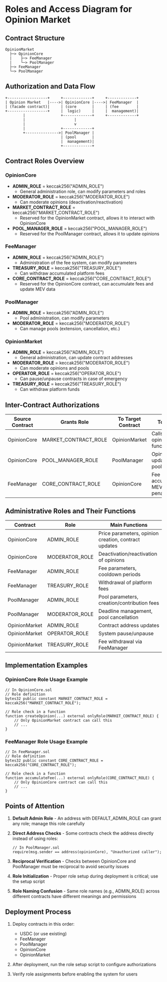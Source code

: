 # Roles and Access Diagram for Opinion Market

## Contract Structure
```
OpinionMarket
  ├─> OpinionCore
  |    ├─> FeeManager
  |    └─> PoolManager
  ├─> FeeManager
  └─> PoolManager
```

## Authorization and Data Flow
```
+------------------+     +-------------+     +-------------+
| Opinion Market   |---->| OpinionCore |---->| FeeManager  |
| (facade contract)|     | (core       |     | (fee        |
+------------------+     |  logic)     |     |  management)|
        |                +-------------+     +-------------+
        |                      |
        |                      v
        |                +-------------+
        +--------------->| PoolManager |
                         | (pool       |
                         |  management)|
                         +-------------+
```

## Contract Roles Overview

### OpinionCore
- **ADMIN_ROLE** = keccak256("ADMIN_ROLE")
  - General administration role, can modify parameters and roles
- **MODERATOR_ROLE** = keccak256("MODERATOR_ROLE")
  - Can moderate opinions (deactivation/reactivation)
- **MARKET_CONTRACT_ROLE** = keccak256("MARKET_CONTRACT_ROLE")
  - Reserved for the OpinionMarket contract, allows it to interact with OpinionCore
- **POOL_MANAGER_ROLE** = keccak256("POOL_MANAGER_ROLE")
  - Reserved for the PoolManager contract, allows it to update opinions

### FeeManager
- **ADMIN_ROLE** = keccak256("ADMIN_ROLE")
  - Administration of the fee system, can modify parameters
- **TREASURY_ROLE** = keccak256("TREASURY_ROLE")
  - Can withdraw accumulated platform fees
- **CORE_CONTRACT_ROLE** = keccak256("CORE_CONTRACT_ROLE")
  - Reserved for the OpinionCore contract, can accumulate fees and update MEV data

### PoolManager
- **ADMIN_ROLE** = keccak256("ADMIN_ROLE")
  - Pool administration, can modify parameters
- **MODERATOR_ROLE** = keccak256("MODERATOR_ROLE")
  - Can manage pools (extension, cancellation, etc.)

### OpinionMarket
- **ADMIN_ROLE** = keccak256("ADMIN_ROLE")
  - General administration, can update contract addresses
- **MODERATOR_ROLE** = keccak256("MODERATOR_ROLE")
  - Can moderate opinions and pools
- **OPERATOR_ROLE** = keccak256("OPERATOR_ROLE")
  - Can pause/unpause contracts in case of emergency
- **TREASURY_ROLE** = keccak256("TREASURY_ROLE")
  - Can withdraw platform funds

## Inter-Contract Authorizations

| Source Contract | Grants Role | To Target Contract | To Allow |
|----------------|--------------|----------------|----------------|
| OpinionCore | MARKET_CONTRACT_ROLE | OpinionMarket | Calls to opinion functions |
| OpinionCore | POOL_MANAGER_ROLE | PoolManager | Opinion updates by pools |
| FeeManager | CORE_CONTRACT_ROLE | OpinionCore | Fee accumulation, MEV penalties |

## Administrative Roles and Their Functions

| Contract | Role | Main Functions |
|---------|------|----------------------|
| OpinionCore | ADMIN_ROLE | Price parameters, opinion creation, contract updates |
| OpinionCore | MODERATOR_ROLE | Deactivation/reactivation of opinions |
| FeeManager | ADMIN_ROLE | Fee parameters, cooldown periods |
| FeeManager | TREASURY_ROLE | Withdrawal of platform fees |
| PoolManager | ADMIN_ROLE | Pool parameters, creation/contribution fees |
| PoolManager | MODERATOR_ROLE | Deadline management, pool cancellation |
| OpinionMarket | ADMIN_ROLE | Contract address updates |
| OpinionMarket | OPERATOR_ROLE | System pause/unpause |
| OpinionMarket | TREASURY_ROLE | Fee withdrawal via FeeManager |

## Implementation Examples

### OpinionCore Role Usage Example

```solidity
// In OpinionCore.sol
// Role definition
bytes32 public constant MARKET_CONTRACT_ROLE = keccak256("MARKET_CONTRACT_ROLE");

// Role check in a function
function createOpinion(...) external onlyRole(MARKET_CONTRACT_ROLE) {
    // Only OpinionMarket contract can call this
    // ...
}
```

### FeeManager Role Usage Example

```solidity
// In FeeManager.sol
// Role definition
bytes32 public constant CORE_CONTRACT_ROLE = keccak256("CORE_CONTRACT_ROLE");

// Role check in a function
function accumulateFee(...) external onlyRole(CORE_CONTRACT_ROLE) {
    // Only OpinionCore contract can call this
    // ...
}
```

## Points of Attention

1. **Default Admin Role** - An address with DEFAULT_ADMIN_ROLE can grant any role; manage this role carefully
   
2. **Direct Address Checks** - Some contracts check the address directly instead of using roles:
   ```solidity
   // In PoolManager.sol
   require(msg.sender == address(opinionCore), "Unauthorized caller");
   ```

3. **Reciprocal Verification** - Checks between OpinionCore and PoolManager must be reciprocal to avoid security issues

4. **Role Initialization** - Proper role setup during deployment is critical; use the setup script

5. **Role Naming Confusion** - Same role names (e.g., ADMIN_ROLE) across different contracts have different meanings and permissions

## Deployment Process

1. Deploy contracts in this order:
   - USDC (or use existing)
   - FeeManager
   - PoolManager
   - OpinionCore
   - OpinionMarket

2. After deployment, run the role setup script to configure authorizations

3. Verify role assignments before enabling the system for users